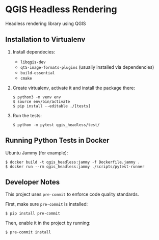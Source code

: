 # QGIS Headless Rendering

Headless rendering library using QGIS

## Installation to Virtualenv

1. Install dependecies:

   * `libqgis-dev`
   * `qt5-image-formats-plugins` (usually installed via dependencies)
   * `build-essential`
   * `cmake`

2. Create virtualenv, activate it and install the package there:

    ```
    $ python3 -m venv env
    $ source env/bin/activate
    $ pip install --editable ./[tests]
    ```

3. Run the tests:

    ```
    $ python -m pytest qgis_headless/test/
    ```

## Running Python Tests in Docker

Ubuntu Jammy (for example):

``` shell
$ docker build -t qgis_headless:jammy -f Dockerfile.jammy .
$ docker run --rm qgis_headless:jammy ./scripts/pytest-runner
```

## Developer Notes

This project uses `pre-commit` to enforce code quality standards.

First, make sure `pre-commit` is installed:

```shell
$ pip install pre-commit
```

Then, enable it in the project by running:

``` shell
$ pre-commit install
```